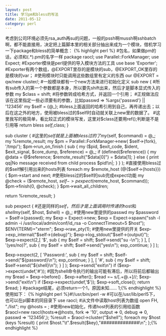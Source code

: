```yaml
---
layout: post
title: 学习pm和bless的写法
date: 2011-05-12
category: perl
---
```


考虑到公司环境必须先rsa_auth再su的问题，一般的pssh啊mussh啊sshbatch啊，都不能直接用，决定把上篇脚本里的相关部分抽出来成为一个模块，借机学习一下package和bless的简单概念：
{% highlight perl %}
#包名，如果做pm的话，必须和(.*).pm的名字一样
package raocl;
use Parallel::ForkManager;
use Expect;
#Exporter模块是perl提供的导入模块方法的工具
use base 'Exporter';
#Exporter有两个数组，@EXPORT里存的是模块的sub，@EXPORT_OK里存的是模块的var；
#使用模块时只能调用这些数组里有定义的东西
our @EXPORT = qw/new cluster/;
#一般模块都有一个new方法来进行初始化定义
sub new {
#所有sub传入的第一个参数都是本身，所以要先shift出来，然后才是脚本显式传入的参数
my $class = shift;
#将参数转成哈希方式，并返回一个引用；
#正规做法应该在这里指定一些必须要有的参数，比如passwd => %args{'passwd'} || '123456'
my $self = {@_};
#bless上面返回的哈希引用到自己，再传递出去；以后在这之外的地方，使用被bless过的$self时自动就关联上new里的数据了。
#这里我写的极简单，看比较正式的模块写发，这里对$class还要用ref();判断是不是引用等
return bless $self,$class;
}

sub cluster {
#这里的$self就是上面被bless过的了
    my ($self, $command) = @_;
    my %remote_result;
    my $pm = Parallel::ForkManager->new( $self->{fork}, '/tmp/');
    $pm->run_on_finish (
    sub {
        my ($pid, $exit_code, $ident, $exit_signal, $core_dump, $reference) = @_;
        if (defined($reference)) {
            my @data = @$reference;
            $remote_result{"$data[0]"} = $data[1];
        } else {
            print qq|No message received from child process $pid!\n|;
        }
    }
    );
#直接使用bless过的$self解引用出来的hosts列表
foreach my $remote_host (@{$self->{hosts}}) {
    $pm->start and next;
#使用bless过的$self的sub完成expect功能
    my @check = ($remote_host, $self->pexpect($remote_host, $command));
    $pm->finish(0, \@check);
}
$pm->wait_all_children;

return %remote_result;
}

sub pexpect {
#还是同样的$self，然后才是上面调用时传递的$host和$shell
my ($self, $host, $shell) = @_;
#使用new里提供的passwd
my $password = $self->{passwd};
my $exp = Expect->new;
$exp = Expect->spawn("ssh -l admin -i /usr/local/admin/conf/id_rsa -o ConnectTimeout=5 $host");
$ENV{TERM}="xterm";
$exp->raw_pty(1);
#使用new里提供的开关
$exp->exp_internal("$self->{debug}");
$exp->log_stdout("$self->{output}");
$exp->expect(2,[
                    '\$',
                    sub {
                            my $self = shift;
                            $self->send("su -\n");
                        }
                ],
                [
                    '\(yes/no\)\?',
                    sub {
                            my $self = shift;
                            $self->send("yes\n");
			    exp_continue;
                         }
                ]
            );

$exp->expect(2, [
		    'Password:',
		    sub {
			    my $self = shift;
			    $self->send("${password}\n");
			    exp_continue;
		        }
		],
		[
		    '#',
		    sub {
			    my $self = shift;
			    $self->send("${shell}\n");
			}
		]
	    );
$exp->send("exit\n") if ($exp->expect(undef,'#'));
#因为shell命令执行的输出可能有滞后，所以将前后都输出
my $read = $exp->before() . $exp->after();
$read =~ s/\[.+\@.+\]//;
$exp->send("exit\n") if ($exp->expect(undef,'$'));
$exp->soft_close();
return $read;
}
#package结尾，必须return一个1，原因未知……
1;{% endhighlight %}
使用如下：
{% highlight perl %}#!/usr/bin/perl -w
#可以在/usr/lib/perl5下，也可以在pl脚本的同目录下
use raocl;
#从文件中读取host列表为数组
open FH, "./list";
my @hosts = <FH>;
#使用new初始化，传递host列表的引用给函数
$raocl=new raocl(hosts=>\@hosts,
    fork => '10',
    output => 0,
    debug  => 0,
    passwd => '123456',);
%result = $raocl->cluster("$shell");
foreach my $host (keys %result) {
    print $host."\t".$result{$key},"##############\n";
};{% endhighlight %}
